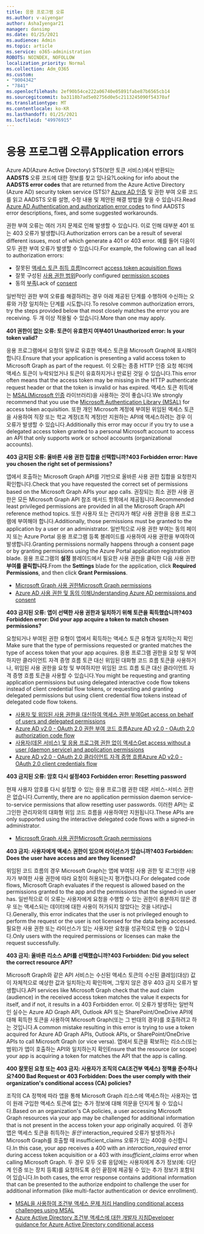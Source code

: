 ```yaml
---
title: 응용 프로그램 오류
ms.author: v-aiyengar
author: AshaIyengar21
manager: dansimp
ms.date: 01/25/2021
ms.audience: Admin
ms.topic: article
ms.service: o365-administration
ROBOTS: NOINDEX, NOFOLLOW
localization_priority: Normal
ms.collection: Adm_O365
ms.custom:
- "9004342"
- "7841"
ms.openlocfilehash: 2ef90b54ce222a06740e05891fabe87b6565cb14
ms.sourcegitcommit: ba3118b7ad5e02756d0e5c2113245090f54370af
ms.translationtype: MT
ms.contentlocale: ko-KR
ms.lasthandoff: 01/25/2021
ms.locfileid: "49976915"
---
```

# <a name="application-errors"></a><span data-ttu-id="a32ba-102">응용 프로그램 오류</span><span class="sxs-lookup"><span data-stu-id="a32ba-102">Application errors</span></span>

<span data-ttu-id="a32ba-103">Azure AD(Azure Active Directory) STS(보안 토큰 서비스)에서 반환되는 **AADSTS** 오류 코드에 대한 정보를 찾고 있나요?</span><span class="sxs-lookup"><span data-stu-id="a32ba-103">Looking for info about the **AADSTS error codes** that are returned from the Azure Active Directory (Azure AD) security token service (STS)?</span></span> <span data-ttu-id="a32ba-104">[Azure AD 인증](https://docs.microsoft.com/azure/active-directory/develop/reference-aadsts-error-codes) 및 권한 부여 오류 코드를 읽고 AADSTS 오류 설명, 수정 내용 및 제안된 해결 방법을 찾을 수 있습니다.</span><span class="sxs-lookup"><span data-stu-id="a32ba-104">Read [Azure AD Authentication and authorization error codes](https://docs.microsoft.com/azure/active-directory/develop/reference-aadsts-error-codes) to find AADSTS error descriptions, fixes, and some suggested workarounds.</span></span>

<span data-ttu-id="a32ba-105">권한 부여 오류는 여러 가지 문제로 인해 발생할 수 있습니다. 이로 인해 대부분 401 또는 403 오류가 발생합니다.</span><span class="sxs-lookup"><span data-stu-id="a32ba-105">Authorization errors can be a result of several different issues, most of which generate a 401 or 403 error.</span></span> <span data-ttu-id="a32ba-106">예를 들어 다음이 모두 권한 부여 오류가 발생할 수 있습니다.</span><span class="sxs-lookup"><span data-stu-id="a32ba-106">For example, the following can all lead to authorization errors:</span></span>

- <span data-ttu-id="a32ba-107">잘못된 [액세스 토큰 취득 흐름](https://docs.microsoft.com/azure/active-directory/develop/reference-aadsts-error-codes)</span><span class="sxs-lookup"><span data-stu-id="a32ba-107">Incorrect [access token acquisition flows](https://docs.microsoft.com/azure/active-directory/develop/reference-aadsts-error-codes)</span></span> 
- <span data-ttu-id="a32ba-108">잘못 구성된 [사용 권한 범위](https://docs.microsoft.com/azure/active-directory/develop/active-directory-v2-scopes)</span><span class="sxs-lookup"><span data-stu-id="a32ba-108">Poorly configured [permission scopes](https://docs.microsoft.com/azure/active-directory/develop/active-directory-v2-scopes)</span></span> 
- <span data-ttu-id="a32ba-109">동의 [부족](https://docs.microsoft.com/azure/active-directory/develop/active-directory-devhowto-multi-tenant-overview#understanding-user-and-admin-consent)</span><span class="sxs-lookup"><span data-stu-id="a32ba-109">Lack of [consent](https://docs.microsoft.com/azure/active-directory/develop/active-directory-devhowto-multi-tenant-overview#understanding-user-and-admin-consent)</span></span>

<span data-ttu-id="a32ba-110">일반적인 권한 부여 오류를 해결하려는 경우 아래 제공된 단계를 수행하여 수신하는 오류와 가장 일치하는 단계를 시도합니다.</span><span class="sxs-lookup"><span data-stu-id="a32ba-110">To resolve common authorization errors, try the steps provided below that most closely matches the error you are receiving.</span></span> <span data-ttu-id="a32ba-111">두 개 이상 적용될 수 있습니다.</span><span class="sxs-lookup"><span data-stu-id="a32ba-111">More than one may apply.</span></span>

<span data-ttu-id="a32ba-112">**401 권한이 없는 오류: 토큰이 유효한지 여부**</span><span class="sxs-lookup"><span data-stu-id="a32ba-112">**401 Unauthorized error: Is your token valid?**</span></span>

<span data-ttu-id="a32ba-113">응용 프로그램에서 요청의 일부로 유효한 액세스 토큰을 Microsoft Graph에 표시해야 합니다.</span><span class="sxs-lookup"><span data-stu-id="a32ba-113">Ensure that your application is presenting a valid access token to Microsoft Graph as part of the request.</span></span> <span data-ttu-id="a32ba-114">이 오류는 종종 HTTP 인증 요청 헤더에 액세스 토큰이 누락되었거나 토큰이 유효하지거나 만료된 것일 수 있습니다.</span><span class="sxs-lookup"><span data-stu-id="a32ba-114">This error often means that the access token may be missing in the HTTP authenticate request header or that the token is invalid or has expired.</span></span> <span data-ttu-id="a32ba-115">액세스 토큰 취득에는 [MSAL(Microsoft 인증](https://docs.microsoft.com/azure/active-directory/develop/msal-overview) 라이브러리)을 사용하는 것이 좋습니다.</span><span class="sxs-lookup"><span data-stu-id="a32ba-115">We strongly recommend that you use the [Microsoft Authentication Library (MSAL)](https://docs.microsoft.com/azure/active-directory/develop/msal-overview) for access token acquisition.</span></span> <span data-ttu-id="a32ba-116">또한 개인 Microsoft 계정에 부여된 위임된 액세스 토큰을 사용하여 직장 또는 학교 계정(조직 계정)만 지원하는 API에 액세스하려는 경우 이 오류가 발생할 수 있습니다.</span><span class="sxs-lookup"><span data-stu-id="a32ba-116">Additionally this error may occur if you try to use a delegated access token granted to a personal Microsoft account to access an API that only supports work or school accounts (organizational accounts).</span></span>

<span data-ttu-id="a32ba-117">**403 금지된 오류: 올바른 사용 권한 집합을 선택합니까?**</span><span class="sxs-lookup"><span data-stu-id="a32ba-117">**403 Forbidden error: Have you chosen the right set of permissions?**</span></span>

<span data-ttu-id="a32ba-118">앱에서 호출하는 Microsoft Graph API를 기반으로 올바른 사용 권한 집합을 요청한지 확인합니다.</span><span class="sxs-lookup"><span data-stu-id="a32ba-118">Check that you have requested the correct set of permissions based on the Microsoft Graph APIs your app calls.</span></span> <span data-ttu-id="a32ba-119">권장되는 최소 권한 사용 권한은 모든 Microsoft Graph API 참조 메서드 항목에서 제공됩니다.</span><span class="sxs-lookup"><span data-stu-id="a32ba-119">Recommended least privileged permissions are provided in all the Microsoft Graph API reference method topics.</span></span> <span data-ttu-id="a32ba-120">또한 사용자 또는 관리자가 해당 사용 권한을 응용 프로그램에 부여해야 합니다.</span><span class="sxs-lookup"><span data-stu-id="a32ba-120">Additionally, those permissions must be granted to the application by a user or an administrator.</span></span> <span data-ttu-id="a32ba-121">일반적으로 사용 권한 부여는 동의 페이지 또는 Azure Portal 응용 프로그램 등록 블레이드를 사용하여 사용 권한을 부여하여 발생합니다.</span><span class="sxs-lookup"><span data-stu-id="a32ba-121">Granting permissions normally happens through a consent page or by granting permissions using the Azure Portal application registration blade.</span></span> <span data-ttu-id="a32ba-122">응용 프로그램의 **설정** 블레이드에서 필요한 사용 권한을 클릭한 다음 사용 권한 **부여를 클릭합니다.**</span><span class="sxs-lookup"><span data-stu-id="a32ba-122">From the **Settings** blade for the application, click **Required Permissions**, and then click **Grant Permissions**.</span></span>

- [<span data-ttu-id="a32ba-123">Microsoft Graph 사용 권한</span><span class="sxs-lookup"><span data-stu-id="a32ba-123">Microsoft Graph permissions</span></span>](https://docs.microsoft.com/graph/permissions-reference) 
- [<span data-ttu-id="a32ba-124">Azure AD 사용 권한 및 동의 이해</span><span class="sxs-lookup"><span data-stu-id="a32ba-124">Understanding Azure AD permissions and consent</span></span>](https://docs.microsoft.com/azure/active-directory/develop/v2-permissions-and-consent) 

<span data-ttu-id="a32ba-125">**403 금지된 오류: 앱이 선택한 사용 권한과 일치하기 위해 토큰을 획득했습니까?**</span><span class="sxs-lookup"><span data-stu-id="a32ba-125">**403 Forbidden error: Did your app acquire a token to match chosen permissions?**</span></span>

<span data-ttu-id="a32ba-126">요청되거나 부여된 권한 유형이 앱에서 획득하는 액세스 토큰 유형과 일치하는지 확인</span><span class="sxs-lookup"><span data-stu-id="a32ba-126">Make sure that the type of permissions requested or granted matches the type of access token that your app acquires.</span></span> <span data-ttu-id="a32ba-127">응용 프로그램 권한을 요청 및 부여하지만 클라이언트 자격 증명 흐름 토큰 대신 위임된 대화형 코드 흐름 토큰을 사용하거나, 위임된 사용 권한을 요청 및 부여하지만 위임된 코드 흐름 토큰 대신 클라이언트 자격 증명 흐름 토큰을 사용할 수 있습니다.</span><span class="sxs-lookup"><span data-stu-id="a32ba-127">You might be requesting and granting application permissions but using delegated interactive code flow tokens instead of client credential flow tokens, or requesting and granting delegated permissions but using client credential flow tokens instead of delegated code flow tokens.</span></span>

- [<span data-ttu-id="a32ba-128">사용자 및 위임된 사용 권한을 대신하여 액세스 권한 부여</span><span class="sxs-lookup"><span data-stu-id="a32ba-128">Get access on behalf of users and delegated permissions</span></span>](https://docs.microsoft.com/graph/auth_v2_user) 
- [<span data-ttu-id="a32ba-129">Azure AD v2.0 - OAuth 2.0 권한 부여 코드 흐름</span><span class="sxs-lookup"><span data-stu-id="a32ba-129">Azure AD v2.0 - OAuth 2.0 authorization code flow</span></span>](https://docs.microsoft.com/azure/active-directory/develop/v2-oauth2-auth-code-flow) 
- [<span data-ttu-id="a32ba-130">사용자(데몬 서비스) 및 응용 프로그램 권한 없이 액세스</span><span class="sxs-lookup"><span data-stu-id="a32ba-130">Get access without a user (daemon service) and application permissions</span></span>](https://docs.microsoft.com/graph/auth_v2_service) 
- [<span data-ttu-id="a32ba-131">Azure AD v2.0 - OAuth 2.0 클라이언트 자격 증명 흐름</span><span class="sxs-lookup"><span data-stu-id="a32ba-131">Azure AD v2.0 - OAuth 2.0 client credentials flow</span></span>](https://docs.microsoft.com/azure/active-directory/develop/v2-oauth2-client-creds-grant-flow) 

<span data-ttu-id="a32ba-132">**403 금지된 오류: 암호 다시 설정**</span><span class="sxs-lookup"><span data-stu-id="a32ba-132">**403 Forbidden error: Resetting password**</span></span>

<span data-ttu-id="a32ba-133">현재 사용자 암호를 다시 설정할 수 있는 응용 프로그램 권한 데몬 서비스-서비스 권한은 없습니다.</span><span class="sxs-lookup"><span data-stu-id="a32ba-133">Currently, there are no application permission daemon service-to-service permissions that allow resetting user passwords.</span></span> <span data-ttu-id="a32ba-134">이러한 API는 로그인한 관리자와의 대화형 위임 코드 흐름을 사용하여만 지원됩니다.</span><span class="sxs-lookup"><span data-stu-id="a32ba-134">These APIs are only supported using the interactive delegated code flows with a signed-in administrator.</span></span>

- [<span data-ttu-id="a32ba-135">Microsoft Graph 사용 권한</span><span class="sxs-lookup"><span data-stu-id="a32ba-135">Microsoft Graph permissions</span></span>](https://docs.microsoft.com/graph/permissions-reference)

<span data-ttu-id="a32ba-136">**403 금지: 사용자에게 액세스 권한이 있으며 라이선스가 있습니까?**</span><span class="sxs-lookup"><span data-stu-id="a32ba-136">**403 Forbidden: Does the user have access and are they licensed?**</span></span>

<span data-ttu-id="a32ba-137">위임된 코드 흐름의 경우 Microsoft Graph는 앱에 부여된 사용 권한 및 로그인한 사용자가 부여한 사용 권한에 따라 요청이 허용되는지 평가합니다.</span><span class="sxs-lookup"><span data-stu-id="a32ba-137">For delegated code flows, Microsoft Graph evaluates if the request is allowed based on the permissions granted to the app and the permissions that the signed-in user has.</span></span> <span data-ttu-id="a32ba-138">일반적으로 이 오류는 사용자에게 요청을 수행할 수 있는 권한이 충분하지 않은 경우 또는 액세스되는 데이터에 대한 사용이 허가되지 않았다는 것을 나타냅니다.</span><span class="sxs-lookup"><span data-stu-id="a32ba-138">Generally, this error indicates that the user is not privileged enough to perform the request or the user is not licensed for the data being accessed.</span></span> <span data-ttu-id="a32ba-139">필요한 사용 권한 또는 라이선스가 있는 사용자만 요청을 성공적으로 만들 수 있습니다.</span><span class="sxs-lookup"><span data-stu-id="a32ba-139">Only users with the required permissions or licenses can make the request successfully.</span></span>

<span data-ttu-id="a32ba-140">**403 금지: 올바른 리소스 API를 선택했습니까?**</span><span class="sxs-lookup"><span data-stu-id="a32ba-140">**403 Forbidden: Did you select the correct resource API?**</span></span>

<span data-ttu-id="a32ba-141">Microsoft Graph와 같은 API 서비스는 수신된 액세스 토큰의 수신된 클레임(대상) 값이 자체적으로 예상한 값과 일치하는지 확인하며, 그렇지 않은 경우 403 금지 오류가 발생합니다.</span><span class="sxs-lookup"><span data-stu-id="a32ba-141">API services like Microsoft Graph check that the aud claim (audience) in the received access token matches the value it expects for itself, and if not, it results in a 403 Forbidden error.</span></span> <span data-ttu-id="a32ba-142">이 오류가 발생하는 일반적인 실수는 Azure AD Graph API, Outlook API 또는 SharePoint/OneDrive API에 대해 획득한 토큰을 사용하여 Microsoft Graph(또는 그 반대의 경우)를 호출하려고 하는 것입니다.</span><span class="sxs-lookup"><span data-stu-id="a32ba-142">A common mistake resulting in this error is trying to use a token acquired for Azure AD Graph APIs, Outlook APIs, or SharePoint/OneDrive APIs to call Microsoft Graph (or vice versa).</span></span> <span data-ttu-id="a32ba-143">앱에서 토큰을 확보하는 리소스(또는 범위)가 앱이 호출하는 API와 일치하는지 확인</span><span class="sxs-lookup"><span data-stu-id="a32ba-143">Ensure that the resource (or scope) your app is acquiring a token for matches the API that the app is calling.</span></span>

<span data-ttu-id="a32ba-144">**400 잘못된 요청 또는 403 금지: 사용자가 조직의 CA(조건부 액세스) 정책을 준수하나요?**</span><span class="sxs-lookup"><span data-stu-id="a32ba-144">**400 Bad Request or 403 Forbidden: Does the user comply with their organization's conditional access (CA) policies?**</span></span>

<span data-ttu-id="a32ba-145">조직의 CA 정책에 따라 앱을 통해 Microsoft Graph 리소스에 액세스하는 사용자는 앱이 원래 구입한 액세스 토큰에 없는 추가 정보에 대해 의문을 던지게 될 수 있습니다.</span><span class="sxs-lookup"><span data-stu-id="a32ba-145">Based on an organization's CA policies, a user accessing Microsoft Graph resources via your app may be challenged for additional information that is not present in the access token your app originally acquired.</span></span> <span data-ttu-id="a32ba-146">이 경우 앱은 액세스 토큰을 취득하는 *동안* interaction_required 오류가 발생하거나 Microsoft Graph를 호출할  때 insufficient_claims 오류가 있는 400을 수신합니다.</span><span class="sxs-lookup"><span data-stu-id="a32ba-146">In this case, your app receives a 400 with an *interaction_required* error during access token acquisition or a 403 with *insufficient_claims* error when calling Microsoft Graph.</span></span> <span data-ttu-id="a32ba-147">두 경우 모두 오류 응답에는 사용자에게 추가 정보(예: 다단계 인증 또는 장치 등록)를 요청하도록 승인 끝점에 제공될 수 있는 추가 정보가 포함되어 있습니다.</span><span class="sxs-lookup"><span data-stu-id="a32ba-147">In both cases, the error response contains additional information that can be presented to the authorize endpoint to challenge the user for additional information (like multi-factor authentication or device enrollment).</span></span>

- [<span data-ttu-id="a32ba-148">MSAL을 사용하여 조건부 액세스 문제 처리 </span><span class="sxs-lookup"><span data-stu-id="a32ba-148">Handling conditional access challenges using MSAL </span></span>](https://docs.microsoft.com/azure/active-directory/develop/msal-handling-exceptions#conditional-access-and-claims-challenges)
- [<span data-ttu-id="a32ba-149">Azure Active Directory 조건부 액세스에 대한 개발자 지침</span><span class="sxs-lookup"><span data-stu-id="a32ba-149">Developer guidance for Azure Active Directory conditional access</span></span>](https://docs.microsoft.com/azure/active-directory/develop/conditional-access-dev-guide)
